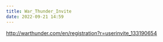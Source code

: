 ```yaml
---
title: War_Thunder_Invite
date: 2022-09-21 14:59
---
```

http://warthunder.com/en/registration?r=userinvite_133190654
